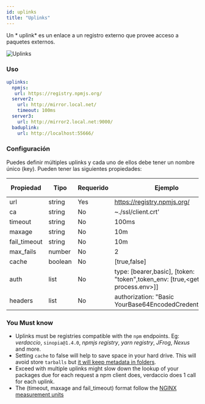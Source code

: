 ```yaml
---
id: uplinks
title: "Uplinks"
---
```

Un * uplink* es un enlace a un registro externo que provee acceso a paquetes externos.

![Uplinks](/img/uplinks.png)

### Uso

```yaml
uplinks:
  npmjs:
   url: https://registry.npmjs.org/
  server2:
    url: http://mirror.local.net/
    timeout: 100ms
  server3:
    url: http://mirror2.local.net:9000/
  baduplink:
    url: http://localhost:55666/
```

### Configuración

Puedes definir múltiples uplinks y cada uno de ellos debe tener un nombre único (key). Pueden tener las siguientes propiedades:

| Propiedad    | Tipo    | Requerido | Ejemplo                                                                             | Soporte | Descripción                                                                                                        | Por Defecto |
| ------------ | ------- | --------- | ----------------------------------------------------------------------------------- | ------- | ------------------------------------------------------------------------------------------------------------------ | ----------- |
| url          | string  | Yes       | https://registry.npmjs.org/                                                         | all     | El dominio del registro                                                                                            | npmjs       |
| ca           | string  | No        | ~./ssl/client.crt'                                                                  | all     | Ubicación del certificado SSL                                                                                      | Vacio       |
| timeout      | string  | No        | 100ms                                                                               | all     | timeout por petición                                                                                               | 30s         |
| maxage       | string  | No        | 10m                                                                                 | all     | limite máximo de fallos de cada petición                                                                           | 2m          |
| fail_timeout | string  | No        | 10m                                                                                 | all     | define el tiempo máximo cuando una petición falla                                                                  | 5m          |
| max_fails    | number  | No        | 2                                                                                   | all     | límite máximo de fallos                                                                                            | 2           |
| cache        | boolean | No        | [true,false]                                                                        | >= 2.1  | avoid cache tarballs                                                                                               | true        |
| auth         | list    | No        | type: [bearer,basic], [token: "token",token_env: [true,\<get name process.env\>]] | >= 2.5  | assigns the header 'Authorization' see: http://blog.npmjs.org/post/118393368555/deploying-with-npm-private-modules | disabled    |
| headers      | list    | No        | authorization: "Basic YourBase64EncodedCredentials=="                               | all     | list of custom headers for the uplink                                                                              | disabled    |

### You Must know

* Uplinks must be registries compatible with the `npm` endpoints. Eg: *verdaccio*, `sinopia@1.4.0`, *npmjs registry*, *yarn registry*, *JFrog*, *Nexus* and more.
* Setting `cache` to false will help to save space in your hard drive. This will avoid store `tarballs` but [it will keep metadata in folders](https://github.com/verdaccio/verdaccio/issues/391).
* Exceed with multiple uplinks might slow down the lookup of your packages due for each request a npm client does, verdaccio does 1 call for each uplink.
* The (timeout, maxage and fail_timeout) format follow the [NGINX measurement units](http://nginx.org/en/docs/syntax.html)